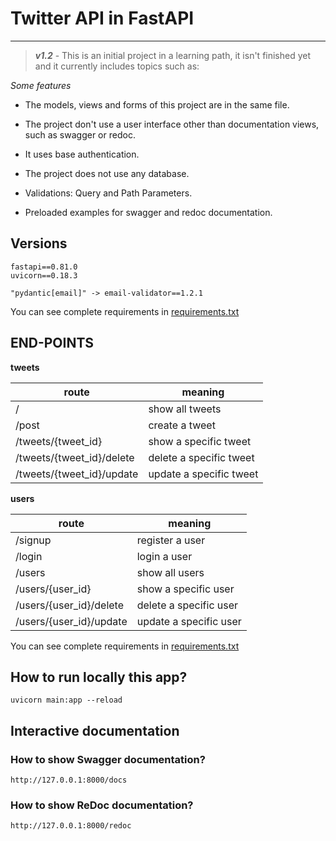 # Twitter API in FastAPI

---

> ***v1.2*** - This is an initial project in a learning path, it isn't finished yet and it currently includes topics such as:

*Some features*

- The models, views and forms of this project are in the same file.

- The project don't use a user interface other than documentation views, such as swagger or redoc.

- It uses base authentication.

- The project does not use any database.

- Validations: Query and Path Parameters.

- Preloaded examples for swagger and redoc documentation.

## Versions

```
fastapi==0.81.0
uvicorn==0.18.3

"pydantic[email]" -> email-validator==1.2.1
```

You can see complete requirements in [requirements.txt](requirements.txt)

## END-POINTS

**tweets**

| route | meaning |
| --- | --- |
| / | show all tweets |
| /post | create a tweet |
| /tweets/{tweet_id} | show a specific tweet |
| /tweets/{tweet_id}/delete | delete a specific tweet |
| /tweets/{tweet_id}/update | update a specific tweet |

**users**

| route | meaning |
| --- | --- |
| /signup | register a user |
| /login | login a user |
| /users | show all users |
| /users/{user_id} | show a specific user |
| /users/{user_id}/delete | delete a specific user |
| /users/{user_id}/update | update a specific user |

You can see complete requirements in [requirements.txt](requirements.txt)

## How to run locally this app?

```
uvicorn main:app --reload
```

## Interactive documentation

### How to show Swagger documentation?

```
http://127.0.0.1:8000/docs
```

### How to show ReDoc documentation?

```
http://127.0.0.1:8000/redoc
```
